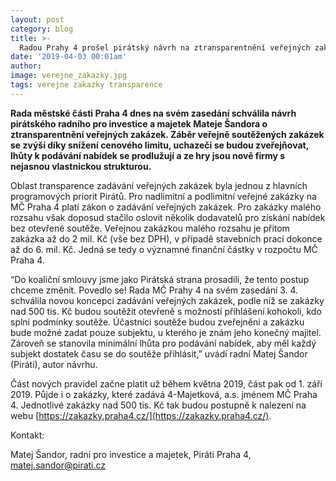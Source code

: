 ```yaml
---
layout: post
category: blog
title: >-  
  Radou Prahy 4 prošel pirátský návrh na ztransparentnění veřejných zakázek
date: '2019-04-03 00:01am'
author: 
image: verejne_zakazky.jpg
tags: verejne zakazky transparence 
---
```


<b>Rada městské části Praha 4 dnes na svém zasedání schválila návrh pirátského radního pro investice a majetek Mateje Šandora o ztransparentnění veřejných zakázek. Záběr veřejně soutěžených zakázek se zvýší díky snížení cenového limitu, uchazeči se budou zveřejňovat, lhůty k podávání nabídek se prodlužují a ze hry jsou nově firmy s nejasnou vlastnickou strukturou.</b>

Oblast transparence zadávání veřejných zakázek byla jednou z hlavních programových priorit Pirátů. Pro nadlimitní a podlimitní veřejné zakázky na MČ Praha 4 platí zákon o zadávání veřejných zakázek. Pro zakázky malého rozsahu však doposud stačilo oslovit několik dodavatelů pro získání nabídek bez otevřené soutěže. Veřejnou zakázkou malého rozsahu je přitom zakázka až do 2 mil. Kč (vše bez DPH), v případě stavebních prací dokonce až do 6. mil. Kč. Jedná se tedy o významné finanční částky v rozpočtu MČ Praha 4.

“Do koaliční smlouvy jsme jako Pirátská strana prosadili, že tento postup chceme změnit. Povedlo se! Rada MČ Prahy 4 na svém zasedání 3. 4. schválila novou koncepci zadávání veřejných zakázek, podle níž se zakázky nad 500 tis. Kč budou soutěžit otevřeně s možností přihlášení kohokoli, kdo splní podmínky soutěže. Účastníci soutěže budou zveřejněni a zakázku bude možné zadat pouze subjektu, u kterého je znám jeho konečný majitel. Zároveň se stanovila minimální lhůta pro podávání nabídek, aby měl každý subjekt dostatek času se do soutěže přihlásit,” uvádí radní Matej Šandor (Piráti), autor návrhu.

Část nových pravidel začne platit už během května 2019, část pak od 1. září 2019. Půjde i o zakázky, které zadává 4-Majetková, a.s. jménem MČ Praha 4. Jednotlivé zakázky nad 500 tis. Kč tak budou postupně k nalezení na webu [https://zakazky.praha4.cz/](https://zakazky.praha4.cz/).

Kontakt: 

Matej Šandor, radní pro investice a majetek, Piráti Praha 4, [matej.sandor@pirati.cz](mailto:matej.sandor@pirati.cz)
